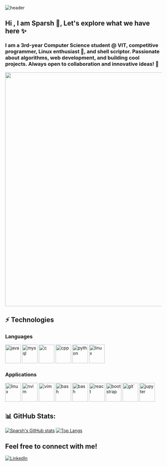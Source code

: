 ![header](https://capsule-render.vercel.app/api?type=waving&color=gradient&customColorList=5,1,5,12,21&text=Hi%20There!&height=175&animation=twinkling&fontSize=75&reversal)

## Hi , I am Sparsh 👋, Let's explore what we have here ✨

### I am a 3rd-year Computer Science student @ VIT, competitive programmer, Linux enthusiast 🐧, and shell scriptor. Passionate about algorithms, web development, and building cool projects. Always open to collaboration and innovative ideas! 🚀

<img src="https://github.com/Anmol-Baranwal/Cool-GIFs-For-GitHub/assets/74038190/0c7eb6ed-663b-4ce4-bfbd-18239a38ba1b" width="750" >

## ⚡ Technologies

### Languages

  <img src="https://cdn.jsdelivr.net/gh/devicons/devicon@latest/icons/java/java-original.svg" alt="java" width="50" height="60"/>
  <img src="https://cdn.jsdelivr.net/gh/devicons/devicon@latest/icons/mysql/mysql-original.svg" alt="mysql" width="50" height="60"/>
  <img src="https://cdn.jsdelivr.net/gh/devicons/devicon@latest/icons/c/c-original.svg" alt="c" width="50" height="60"/>
  <img src="https://cdn.jsdelivr.net/gh/devicons/devicon@latest/icons/cplusplus/cplusplus-original.svg" alt="cpp" width="50" height="60"/>
  <img src="https://cdn.jsdelivr.net/gh/devicons/devicon@latest/icons/python/python-original.svg" alt="python" width="50" height="60"/>
  <img src="https://cdn.jsdelivr.net/gh/devicons/devicon@latest/icons/linux/linux-original.svg" alt="linux" width="50" height="60"/>

### Applications

  <img src="https://cdn.jsdelivr.net/gh/devicons/devicon@latest/icons/archlinux/archlinux-original.svg" alt="linux" width="50" height="60" />
  <img src="https://cdn.jsdelivr.net/gh/devicons/devicon@latest/icons/neovim/neovim-original.svg" alt="nvim" width="50" height="60"/>
  <img src="https://cdn.jsdelivr.net/gh/devicons/devicon@latest/icons/vim/vim-original.svg" alt="vim" width="50" height="60"/>
  <img src="https://cdn.jsdelivr.net/gh/devicons/devicon/icons/bash/bash-original.svg" alt="bash" width="50" height="60"/>
  <img src="https://cdn.jsdelivr.net/gh/devicons/devicon@latest/icons/numpy/numpy-plain-wordmark.svg" alt="bash" width="50" height="60"/>
  <img src="https://cdn.jsdelivr.net/gh/devicons/devicon@latest/icons/react/react-original-wordmark.svg" alt="react" width="50" height="60" />
  <img src="https://cdn.jsdelivr.net/gh/devicons/devicon@latest/icons/bootstrap/bootstrap-original-wordmark.svg" alt="bootstrap" width="50" height="60"/>
  <img src="https://cdn.jsdelivr.net/gh/devicons/devicon@latest/icons/git/git-plain-wordmark.svg" alt="git`" width="50" height="60" />
  <img src="https://cdn.jsdelivr.net/gh/devicons/devicon@latest/icons/jupyter/jupyter-original-wordmark.svg" alt="jupyter" width="50" height="60" />




## 📊 GitHub Stats:

[![Sparsh's GitHub stats](https://github-readme-stats.vercel.app/api?username=PacemakerX&show_icons=true&line_height=29&theme=tokyonight)](https://github.com/PacemakerX/github-readme-stats)
[![Top Langs](https://github-readme-stats.vercel.app/api/top-langs/?username=PacemakerX&layout=donut&exclude_repo=Space_Catalogue,Jupyter_Python&langs_count=5&theme=tokyonight)](https://github.com/PacemakerX/github-readme-stats)

## Feel free to connect with me!

[![LinkedIn](https://img.shields.io/badge/LinkedIn-%230077B5.svg?logo=linkedin&logoColor=white)](https://www.linkedin.com/in/sparshsoni)
